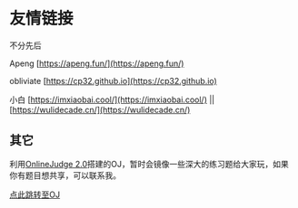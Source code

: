 # 友情链接

不分先后

Apeng [https://apeng.fun/](https://apeng.fun/)

obliviate [https://cp32.github.io](https://cp32.github.io)

小白 [https://imxiaobai.cool/](https://imxiaobai.cool/) || [https://wulidecade.cn/](https://wulidecade.cn/)

## 其它
利用[OnlineJudge 2.0](https://github.com/QingdaoU/OnlineJudge)搭建的OJ，暂时会镜像一些深大的练习题给大家玩，如果你有题目想共享，可以联系我。

[点此跳转至OJ](https://oj.52szu.tech/)
